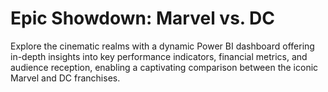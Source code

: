 # Epic Showdown: Marvel vs. DC
Explore the cinematic realms with a dynamic Power BI dashboard offering in-depth insights into key performance indicators, financial metrics, and audience reception, enabling a captivating comparison between the iconic Marvel and DC franchises.
